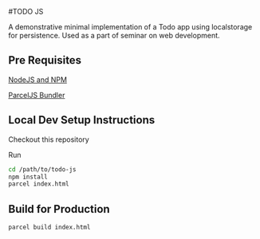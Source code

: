 #TODO JS

A demonstrative minimal implementation of a Todo app using localstorage for persistence. Used as a part of seminar on web development.


## Pre Requisites

[NodeJS and NPM](https://nodejs.org/en/download/)

[ParcelJS Bundler](https://parceljs.org/getting_started.html)

## Local Dev Setup Instructions

Checkout this repository

Run

```sh
cd /path/to/todo-js
npm install
parcel index.html
```


## Build for Production

```sh
parcel build index.html
```